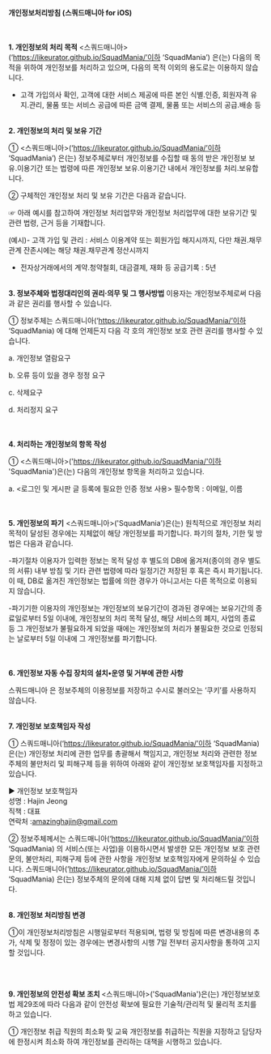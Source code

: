 <b>개인정보처리방침 (스쿼드매니아 for iOS)</b>
<br><br><br>

<b>1. 개인정보의 처리 목적</b> <스쿼드매니아>(‘https://likeurator.github.io/SquadMania/’이하 ‘SquadMania’) 은(는) 다음의 목적을 위하여 개인정보를 처리하고 있으며, 다음의 목적 이외의 용도로는 이용하지 않습니다.

- 고객 가입의사 확인, 고객에 대한 서비스 제공에 따른 본인 식별.인증, 회원자격 유지.관리, 물품 또는 서비스 공급에 따른 금액 결제, 물품 또는 서비스의 공급.배송 등
<br><br>

<b>2. 개인정보의 처리 및 보유 기간</b>

① <스쿼드매니아>(‘https://likeurator.github.io/SquadMania/’이하 ‘SquadMania’) 은(는) 정보주체로부터 개인정보를 수집할 때 동의 받은 개인정보 보유․이용기간 또는 법령에 따른 개인정보 보유․이용기간 내에서 개인정보를 처리․보유합니다.

② 구체적인 개인정보 처리 및 보유 기간은 다음과 같습니다.

☞ 아래 예시를 참고하여 개인정보 처리업무와 개인정보 처리업무에 대한 보유기간 및 관련 법령, 근거 등을 기재합니다.

(예시)- 고객 가입 및 관리 : 서비스 이용계약 또는 회원가입 해지시까지, 다만 채권․채무관계 잔존시에는 해당 채권․채무관계 정산시까지

- 전자상거래에서의 계약․청약철회, 대금결제, 재화 등 공급기록 : 5년
<br><br>

<b>3. 정보주체와 법정대리인의 권리·의무 및 그 행사방법</b> 이용자는 개인정보주체로써 다음과 같은 권리를 행사할 수 있습니다.

① 정보주체는 스쿼드매니아(‘https://likeurator.github.io/SquadMania/’이하 ‘SquadMania) 에 대해 언제든지 다음 각 호의 개인정보 보호 관련 권리를 행사할 수 있습니다.

a. 개인정보 열람요구

b. 오류 등이 있을 경우 정정 요구

c. 삭제요구

d. 처리정지 요구


<br><br>
<b>4. 처리하는 개인정보의 항목 작성 </b>

① <스쿼드매니아>('https://likeurator.github.io/SquadMania/'이하 'SquadMania')은(는) 다음의 개인정보 항목을 처리하고 있습니다.

a. <로그인 및 게시판 글 등록에 필요한 인증 정보 사용>
  필수항목 : 이메일, 이름

<br><br>
<b>5. 개인정보의 파기</b> <스쿼드매니아>('SquadMania')은(는) 원칙적으로 개인정보 처리목적이 달성된 경우에는 지체없이 해당 개인정보를 파기합니다. 파기의 절차, 기한 및 방법은 다음과 같습니다.

-파기절차
이용자가 입력한 정보는 목적 달성 후 별도의 DB에 옮겨져(종이의 경우 별도의 서류) 내부 방침 및 기타 관련 법령에 따라 일정기간 저장된 후 혹은 즉시 파기됩니다. 이 때, DB로 옮겨진 개인정보는 법률에 의한 경우가 아니고서는 다른 목적으로 이용되지 않습니다.

-파기기한
이용자의 개인정보는 개인정보의 보유기간이 경과된 경우에는 보유기간의 종료일로부터 5일 이내에, 개인정보의 처리 목적 달성, 해당 서비스의 폐지, 사업의 종료 등 그 개인정보가 불필요하게 되었을 때에는 개인정보의 처리가 불필요한 것으로 인정되는 날로부터 5일 이내에 그 개인정보를 파기합니다.


<br><br>
<b>6. 개인정보 자동 수집 장치의 설치•운영 및 거부에 관한 사항</b>

스쿼드매니아 은 정보주체의 이용정보를 저장하고 수시로 불러오는 ‘쿠키’를 사용하지 않습니다.
<br><br>

<b>7. 개인정보 보호책임자 작성</b>

① 스쿼드매니아(‘https://likeurator.github.io/SquadMania/’이하 ‘SquadMania) 은(는) 개인정보 처리에 관한 업무를 총괄해서 책임지고, 개인정보 처리와 관련한 정보주체의 불만처리 및 피해구제 등을 위하여 아래와 같이 개인정보 보호책임자를 지정하고 있습니다.

▶ 개인정보 보호책임자<br>
성명 : Hajin Jeong<br>
직책 : 대표<br>
연락처 :amazinghajin@gmail.com<br>

② 정보주체께서는 스쿼드매니아(‘https://likeurator.github.io/SquadMania/’이하 ‘SquadMania) 의 서비스(또는 사업)을 이용하시면서 발생한 모든 개인정보 보호 관련 문의, 불만처리, 피해구제 등에 관한 사항을 개인정보 보호책임자에게 문의하실 수 있습니다. 스쿼드매니아(‘https://likeurator.github.io/SquadMania/’이하 ‘SquadMania) 은(는) 정보주체의 문의에 대해 지체 없이 답변 및 처리해드릴 것입니다.
<br><br>

<b>8. 개인정보 처리방침 변경</b>

①이 개인정보처리방침은 시행일로부터 적용되며, 법령 및 방침에 따른 변경내용의 추가, 삭제 및 정정이 있는 경우에는 변경사항의 시행 7일 전부터 공지사항을 통하여 고지할 것입니다.


<br><br>

<b>9. 개인정보의 안전성 확보 조치 </b><스쿼드매니아>('SquadMania')은(는) 개인정보보호법 제29조에 따라 다음과 같이 안전성 확보에 필요한 기술적/관리적 및 물리적 조치를 하고 있습니다.

① 개인정보 취급 직원의 최소화 및 교육
개인정보를 취급하는 직원을 지정하고 담당자에 한정시켜 최소화 하여 개인정보를 관리하는 대책을 시행하고 있습니다.
